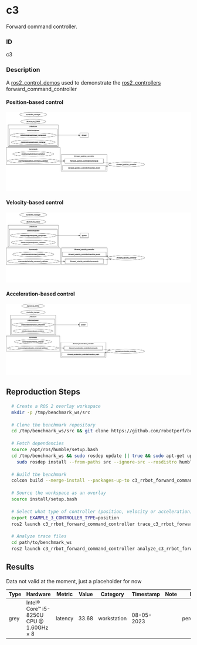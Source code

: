 # c3

Forward command controller.

### ID
c3

### Description
A [ros2_control_demos](https://github.com/ros-controls/ros2_control_demos) used to demonstrate the [ros2_controllers](https://github.com/ros-controls/ros2_controllers) forward_command_controller

#### Position-based control
![](../../../imgs/c3_rrbot_forward_command_controller_position.svg)

#### Velocity-based control
![](../../../imgs/c3_rrbot_forward_command_controller_velocity.svg)

#### Acceleration-based control
![](../../../imgs/c3_rrbot_forward_command_controller_acceleration.svg)

## Reproduction Steps

```bash
  # Create a ROS 2 overlay workspace
  mkdir -p /tmp/benchmark_ws/src
  
  # Clone the benchmark repository
  cd /tmp/benchmark_ws/src && git clone https://github.com/robotperf/benchmarks
  
  # Fetch dependencies
  source /opt/ros/humble/setup.bash
  cd /tmp/benchmark_ws && sudo rosdep update || true && sudo apt-get update &&
    sudo rosdep install --from-paths src --ignore-src --rosdistro humble -y
  
  # Build the benchmark
  colcon build --merge-install --packages-up-to c3_rrbot_forward_command_controller
  
  # Source the workspace as an overlay
  source install/setup.bash

  # Select what type of controller (position, velocity or acceleration) to launch before launching the trace file
  export EXAMPLE_3_CONTROLLER_TYPE=position
  ros2 launch c3_rrbot_forward_command_controller trace_c3_rrbot_forward_command_controller_power.launch.py

  # Analyze trace files
  cd path/to/benchmark_ws
  ros2 launch c3_rrbot_forward_command_controller analyze_c3_rrbot_forward_command_controller.launch.py trace_path:=/root/.ros/tracing/c3_rrbot_forward_command_controller metrics:=[latency,power]

```

## Results

Data not valid at the moment, just a placeholder for now

| Type | Hardware | Metric | Value | Category | Timestamp | Note | Data Source |
| --- | --- | --- | --- | --- | --- | --- | --- |
| grey | Intel® Core™ i5-8250U CPU @ 1.60GHz × 8 | latency | 33.68 | workstation | 08-05-2023 |  | perception/image2 |

